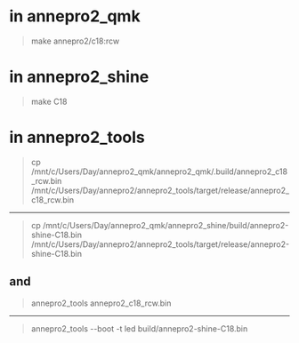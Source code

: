 # in annepro2_qmk
> make annepro2/c18:rcw

# in annepro2_shine
> make C18

# in annepro2_tools
> cp /mnt/c/Users/Day/annepro2_qmk/annepro2_qmk/.build/annepro2_c18_rcw.bin /mnt/c/Users/Day/annepro2/annepro2_tools/target/release/annepro2_c18_rcw.bin

------------


> cp /mnt/c/Users/Day/annepro2_qmk/annepro2_shine/build/annepro2-shine-C18.bin /mnt/c/Users/Day/annepro2/annepro2_tools/target/release/annepro2-shine-C18.bin

## and
> annepro2_tools annepro2_c18_rcw.bin

------------

> annepro2_tools --boot -t led build/annepro2-shine-C18.bin
